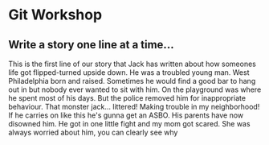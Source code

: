 # Git Workshop
## Write a story one line at a time...
This is the first line of our story that Jack has written
about how someones life got flipped-turned upside down.
He was a troubled young man.
West Philadelphia born and raised.
Sometimes he would find a good bar to hang out in
but nobody ever wanted to sit with him.
On the playground was where he spent most of his days.
But the police removed him for inappropriate behaviour.
That monster jack... littered!
Making trouble in my neighborhood!
If he carries on like this he's gunna get an ASBO.
His parents have now disowned him.
He got in one little fight and my mom got scared.
She was always worried about him, you can clearly see why